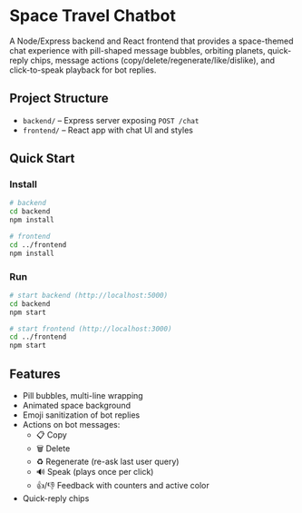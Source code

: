 # Space Travel Chatbot

A Node/Express backend and React frontend that provides a space-themed chat experience with pill-shaped message bubbles, orbiting planets, quick-reply chips, message actions (copy/delete/regenerate/like/dislike), and click-to-speak playback for bot replies.

## Project Structure
- `backend/` – Express server exposing `POST /chat`
- `frontend/` – React app with chat UI and styles


## Quick Start
### Install
```bash
# backend
cd backend
npm install

# frontend
cd ../frontend
npm install
```

### Run
```bash
# start backend (http://localhost:5000)
cd backend
npm start

# start frontend (http://localhost:3000)
cd ../frontend
npm start
```

## Features
- Pill bubbles, multi-line wrapping
- Animated space background
- Emoji sanitization of bot replies
- Actions on bot messages:
  - 📋 Copy
  - 🗑️ Delete
  - ♻️ Regenerate (re-ask last user query)
  - 🔊 Speak (plays once per click)
  - 👍/👎 Feedback with counters and active color
- Quick-reply chips
